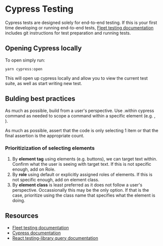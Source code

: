 # Cypress Testing

Cypress tests are designed solely for end-to-end testing. If this is your first time developing or running end-to-end tests, [Fleet testing documentation](https://github.com/fleetdm/fleet/blob/main/docs/4-Contribution/2-Testing.md) includes git instructions for test preparation and running tests.
## Opening Cypress locally

To open simply run:

`yarn cypress:open`

This will open up cypress locally and
allow you to view the current test suite, as well as start writing new test. 
## Bulding best practices

As much as possible, build from a user's perspective. Use .within cypress command as needed to scope a command within a specific element (e.g. <table>, <nav>).

As much as possible, assert that the code is only selecting 1 item or that the final assertion is the appropriate count.
### Prioritizization of selecting elements

1. By **element tag** using elements (e.g. buttons), we can target text within. Confirm what the user is seeing with target text. If this is not specific enough, add on Role.
2. By **role** using default or explicitly assigned roles of elements. If this is not specific enough, add on element class. 
3. By **element class** is least preferred as it does not follow a user's perspective. Occassionally this may be the only option. If that is the case, prioritize using the class name that specifies what the element is doing.  
## Resources

- [Fleet testing documentation](https://github.com/fleetdm/fleet/blob/main/docs/4-Contribution/2-Testing.md)
- [Cypress documentation](https://docs.cypress.io/api/table-of-contents)
- [React testing-library query documentation](https://testing-library.com/docs/queries/about)
